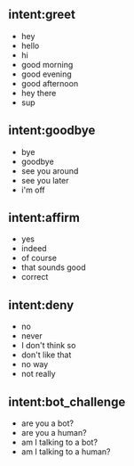 ## intent:greet
- hey
- hello
- hi
- good morning
- good evening
- good afternoon
- hey there
- sup

## intent:goodbye
- bye
- goodbye
- see you around
- see you later
- i'm off

## intent:affirm
- yes
- indeed
- of course
- that sounds good
- correct

## intent:deny
- no
- never
- I don't think so
- don't like that
- no way
- not really

## intent:bot_challenge
- are you a bot?
- are you a human?
- am I talking to a bot?
- am I talking to a human?
